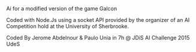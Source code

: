 Ai for a modified version of the game Galcon

Coded with Node.Js using a socket API provided by the organizer of an AI Competition hold at the University of Sherbrooke.

Coded By Jerome Abdelnour & Paulo Unia in 7h @ JDiS AI Challenge 2015 UdeS
